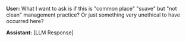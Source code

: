 **User:**
What I want to ask is if this is "common place" "suave" but "not clean" management practice? Or just something very unethical to have occurred here?

**Assistant:**
[LLM Response]

